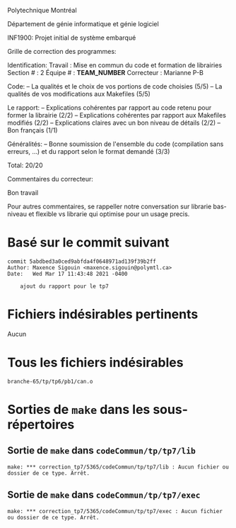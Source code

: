 Polytechnique Montréal

Département de génie informatique et génie logiciel

INF1900: Projet initial de système embarqué

Grille de correction des programmes:

Identification:
  Travail    : Mise en commun du code et formation de librairies
  Section #  : 2
  Équipe #   : __TEAM_NUMBER__
  Correcteur : Marianne P-B

Code:
– La qualités et le choix de vos portions de code choisies   (5/5)
– La qualités de vos modifications aux Makefiles             (5/5)

Le rapport:
– Explications cohérentes par rapport au code retenu
  pour former la librairie                                   (2/2)
– Explications cohérentes par rapport aux Makefiles modifiés (2/2)
– Explications claires avec un bon niveau de détails         (2/2)
– Bon français                                               (1/1)

Généralités:
– Bonne soumission de l'ensemble du code (compilation sans
  erreurs, …) et du rapport selon le format demandé          (3/3)

Total: 20/20

Commentaires du correcteur:

Bon travail

Pour autres commentaires, se rappeller notre conversation sur librarie bas-niveau et flexible vs librarie qui optimise pour un usage precis.

# Basé sur le commit suivant
```
commit 5abdbed3a0ced9abfda4f0648971ad139f39b2ff
Author: Maxence Sigouin <maxence.sigouin@polymtl.ca>
Date:   Wed Mar 17 11:43:48 2021 -0400

    ajout du rapport pour le tp7
```

# Fichiers indésirables pertinents
Aucun

# Tous les fichiers indésirables
```
branche-65/tp/tp6/pb1/can.o
```

# Sorties de `make` dans les sous-répertoires

## Sortie de `make` dans `codeCommun/tp/tp7/lib`
```
make: *** correction_tp7/5365/codeCommun/tp/tp7/lib : Aucun fichier ou dossier de ce type. Arrêt.

```

## Sortie de `make` dans `codeCommun/tp/tp7/exec`
```
make: *** correction_tp7/5365/codeCommun/tp/tp7/exec : Aucun fichier ou dossier de ce type. Arrêt.

```
